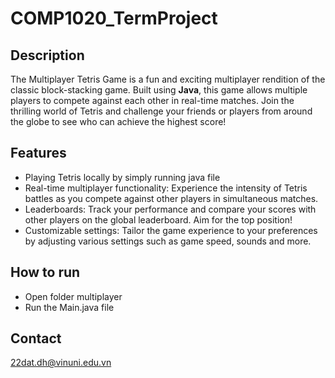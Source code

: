 # COMP1020_TermProject

## Description

The Multiplayer Tetris Game is a fun and exciting multiplayer rendition of the classic block-stacking game. Built using **Java**, this game allows multiple players to compete against each other in real-time matches. Join the thrilling world of Tetris and challenge your friends or players from around the globe to see who can achieve the highest score!

## Features
- Playing Tetris locally by simply running java file
- Real-time multiplayer functionality: Experience the intensity of Tetris battles as you compete against other players in simultaneous matches.
- Leaderboards: Track your performance and compare your scores with other players on the global leaderboard. Aim for the top position!
- Customizable settings: Tailor the game experience to your preferences by adjusting various settings such as game speed, sounds and more.

## How to run

- Open folder multiplayer
- Run the Main.java file

## Contact
22dat.dh@vinuni.edu.vn
